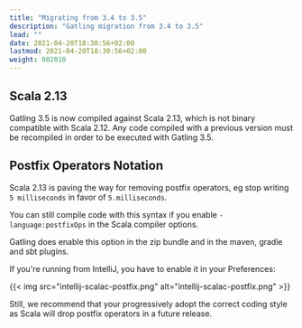 ```yaml
---
title: "Migrating from 3.4 to 3.5"
description: "Gatling migration from 3.4 to 3.5"
lead: ""
date: 2021-04-20T18:30:56+02:00
lastmod: 2021-04-20T18:30:56+02:00
weight: 002010
---
```


## Scala 2.13

Gatling 3.5 is now compiled against Scala 2.13, which is not binary compatible with Scala 2.12.
Any code compiled with a previous version must be recompiled in order to be executed with Gatling 3.5.

## Postfix Operators Notation

Scala 2.13 is paving the way for removing postfix operators, eg stop writing `5 milliseconds` in favor of `5.milliseconds`.

You can still compile code with this syntax if you enable `-language:postfixOps` in the Scala compiler options.

Gatling does enable this option in the zip bundle and in the maven, gradle and sbt plugins.

If you're running from IntelliJ, you have to enable it in your Preferences:

{{< img src="intellij-scalac-postfix.png" alt="intellij-scalac-postfix.png" >}}

Still, we recommend that your progressively adopt the correct coding style as Scala will drop postfix operators in a future release.
